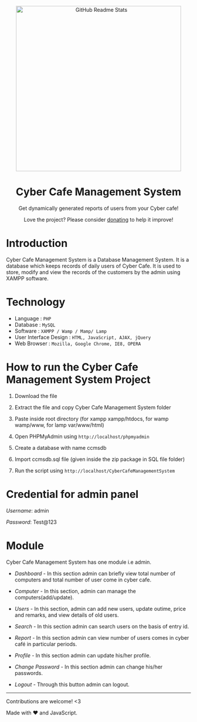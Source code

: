 <p align="center">
 <img width="450px" src="https://mechomotive.com/wp-content/uploads/2021/06/DBMS.png" align="center" alt="GitHub Readme Stats" />
 <h1 align="center">Cyber Cafe Management System</h1>
 <p align="center">Get dynamically generated reports of users from your Cyber cafe!</p>
</p>

<p align="center">Love the project? Please consider <a href="https://drive.google.com/file/d/1t1Sv_rJ6R4Z9BV3s5luFUQkrx3kfaCJx/view">donating</a> to help it improve!
<p>

# Introduction

Cyber Cafe Management System is a Database Management System. It is a database which keeps records of daily users of Cyber Cafe. It is used to store, modify and view the records of the customers by the admin using XAMPP software.

# Technology

- Language : `PHP`
- Database : `MySQL`
- Software : `XAMPP / Wamp / Mamp/ Lamp`
- User Interface Design : `HTML, JavaScript, AJAX, jQuery`
- Web Browser : `Mozilla, Google Chrome, IE8, OPERA`

# How to run the Cyber Cafe Management System Project

1. Download the file

2. Extract the file and copy Cyber Cafe Management System folder

3. Paste inside root directory (for xampp xampp/htdocs, for wamp wamp/www, for lamp var/www/html)

4. Open PHPMyAdmin using `http://localhost/phpmyadmin`

5. Create a database with name ccmsdb

6. Import ccmsdb.sql file (given inside the zip package in SQL file folder)

7. Run the script using `http://localhost/CyberCafeManagementSystem`

# Credential for admin panel

_Username_: admin

_Password_: Test@123

# Module
Cyber Cafe Management System has one module i.e admin.

- _Dashboard_ - In this section admin can briefly view total number of computers and total number of user come in cyber cafe.

- _Computer_ - In this section, admin can manage the computers(add/update).

- _Users_ - In this section, admin can add new users, update outime, price and remarks, and view details of old users.

- _Search_ - In this section admin can search users on the basis of entry id.

- _Report_ - In this section admin can view number of users comes in cyber café in particular periods.

- _Profile_ - In this section admin can update his/her profile.

- _Change Password_ - In this section admin can change his/her passwords.

- _Logout_ - Through this button admin can logout.

---

Contributions are welcome! <3

Made with :heart: and JavaScript.

